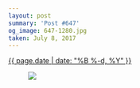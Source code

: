 ```yaml
---
layout: post
summary: 'Post #647'
og_image: 647-1280.jpg
taken: July 8, 2017
---
```


<div class="post">
 <time>
  <a href="/647">
   {{ page.date | date: "%B %-d, %Y" }}
  </a>
 </time>
 <a href="/647">
  <figure data-taken="7/8/2017">
   <img sizes="(min-width: 700px) 50vw, calc(100vw - 2rem)" src="{{ site.assets_url }}/647-640.jpg" srcset="{{ site.assets_url }}/647-320.jpg 320w, {{ site.assets_url }}/647-640.jpg 640w, {{ site.assets_url }}/647-960.jpg 960w, {{ site.assets_url }}/647-1280.jpg 1280w"/>
  </figure>
 </a>
</div>
